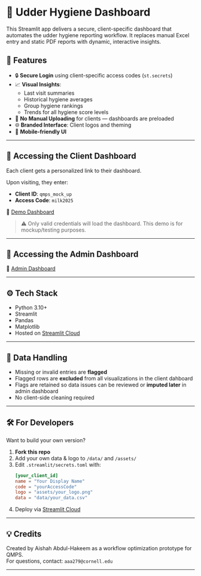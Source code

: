 # 🐄 Udder Hygiene Dashboard 

This Streamlit app delivers a secure, client-specific dashboard that automates the udder hygiene reporting workflow. It replaces manual Excel entry and static PDF reports with dynamic, interactive insights.

## 🚀 Features

- 🔒 **Secure Login** using client-specific access codes (`st.secrets`)
- 📈 **Visual Insights**:
  - Last visit summaries
  - Historical hygiene averages
  - Group hygiene rankings
  - Trends for all hygiene score levels
- 🧼 **No Manual Uploading** for clients — dashboards are preloaded
- 🌐 **Branded Interface**: Client logos and theming
- 📂 **Mobile-friendly UI**

---

## 🔐 Accessing the Client Dashboard

Each client gets a personalized link to their dashboard.

Upon visiting, they enter:

- **Client ID**: `qmps_mock_up`
- **Access Code**: `milk2025`

🔗 [Demo Dashboard](https://qmps-mockup.streamlit.app)

> ⚠️ Only valid credentials will load the dashboard. This demo is for mockup/testing purposes.

---

## 🔐 Accessing the Admin Dashboard

🔗  [Admin Dashboard](https://udderdashboardapppy-dh6fmxmojvax2jgtkyfsoz.streamlit.app)  

---
## ⚙️ Tech Stack

- Python 3.10+
- Streamlit
- Pandas
- Matplotlib
- Hosted on [Streamlit Cloud](https://streamlit.io/cloud)

---

## 🧪 Data Handling

- Missing or invalid entries are **flagged**
- Flagged rows are **excluded** from all visualizations in the client dahboard 
- Flags are retained so data issues can be reviewed or **imputed later** in admin dashboard
- No client-side cleaning required

---

## 🛠 For Developers

Want to build your own version?

1. **Fork this repo**
2. Add your own data & logo to `/data/` and `/assets/`
3. Edit `.streamlit/secrets.toml` with:
    ```toml
    [your_client_id]
    name = "Your Display Name"
    code = "yourAccessCode"
    logo = "assets/your_logo.png"
    data = "data/your_data.csv"
    ```
4. Deploy via [Streamlit Cloud](https://streamlit.io/cloud)

---

## 💡 Credits

Created by Aishah Abdul-Hakeem as a workflow optimization prototype for QMPS.  
For questions, contact: `aaa279@cornell.edu` 

---


